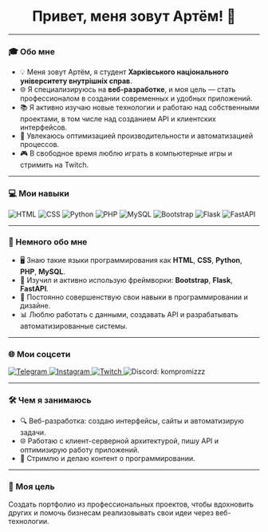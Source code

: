 <h1 align="center">Привет, меня зовут Артём! 👋</h1>

---

### 🎓 Обо мне
- 💡 Меня зовут Артём, я студент **Харківського національного університету внутрішніх справ**.
- 🌐 Я специализируюсь на **веб-разработке**, и моя цель — стать профессионалом в создании современных и удобных приложений.
- 📚 Я активно изучаю новые технологии и работаю над собственными проектами, в том числе над созданием API и клиентских интерфейсов.
- 🔧 Увлекаюсь оптимизацией производительности и автоматизацией процессов.
- 🎮 В свободное время люблю играть в компьютерные игры и стримить на Twitch.

---

### 💻 Мои навыки
<p>
  <img src="https://img.shields.io/badge/HTML-E34F26?style=flat-square&logo=html5&logoColor=white" alt="HTML" />
  <img src="https://img.shields.io/badge/CSS-1572B6?style=flat-square&logo=css3&logoColor=white" alt="CSS" />
  <img src="https://img.shields.io/badge/Python-3776AB?style=flat-square&logo=python&logoColor=white" alt="Python" />
  <img src="https://img.shields.io/badge/PHP-777BB4?style=flat-square&logo=php&logoColor=white" alt="PHP" />
  <img src="https://img.shields.io/badge/MySQL-4479A1?style=flat-square&logo=mysql&logoColor=white" alt="MySQL" />
  <img src="https://img.shields.io/badge/Bootstrap-7952B3?style=flat-square&logo=bootstrap&logoColor=white" alt="Bootstrap" />
  <img src="https://img.shields.io/badge/Flask-000000?style=flat-square&logo=flask&logoColor=white" alt="Flask" />
  <img src="https://img.shields.io/badge/FastAPI-009688?style=flat-square&logo=fastapi&logoColor=white" alt="FastAPI" />
</p>

---

### 🌟 Немного обо мне
- 🖥️ Знаю такие языки программирования как **HTML**, **CSS**, **Python**, **PHP**, **MySQL**.
- 📖 Изучил и активно использую фреймворки: **Bootstrap**, **Flask**, **FastAPI**.
- 🚀 Постоянно совершенствую свои навыки в программировании и дизайне.
- 📊 Люблю работать с данными, создавать API и разрабатывать автоматизированные системы.

---

### 🌐 Мои соцсети
<p>
  <a href="https://t.me/kompromizz" target="_blank">
    <img src="https://img.shields.io/badge/Telegram-26A5E4?style=for-the-badge&logo=telegram&logoColor=white" alt="Telegram" />
  </a>
  <a href="https://www.instagram.com/808vvss/" target="_blank">
    <img src="https://img.shields.io/badge/Instagram-E4405F?style=for-the-badge&logo=instagram&logoColor=white" alt="Instagram" />
  </a>
  <a href="https://www.twitch.tv/kompromizz" target="_blank">
    <img src="https://img.shields.io/badge/Twitch-9146FF?style=for-the-badge&logo=twitch&logoColor=white" alt="Twitch" />
  </a>
  <img src="https://img.shields.io/badge/Discord-5865F2?style=for-the-badge&logo=discord&logoColor=white" alt="Discord: kompromizzz" />
</p>

---

### 🛠️ Чем я занимаюсь
- 🔍 Веб-разработка: создаю интерфейсы, сайты и автоматизирую задачи.
- 🌐 Работаю с клиент-серверной архитектурой, пишу API и оптимизирую работу приложений.
- 📌 Стримлю и делаю контент о программировании.

---

### 🚀 Моя цель
Создать портфолио из профессиональных проектов, чтобы вдохновить других и помочь бизнесам реализовывать свои идеи через веб-технологии.
